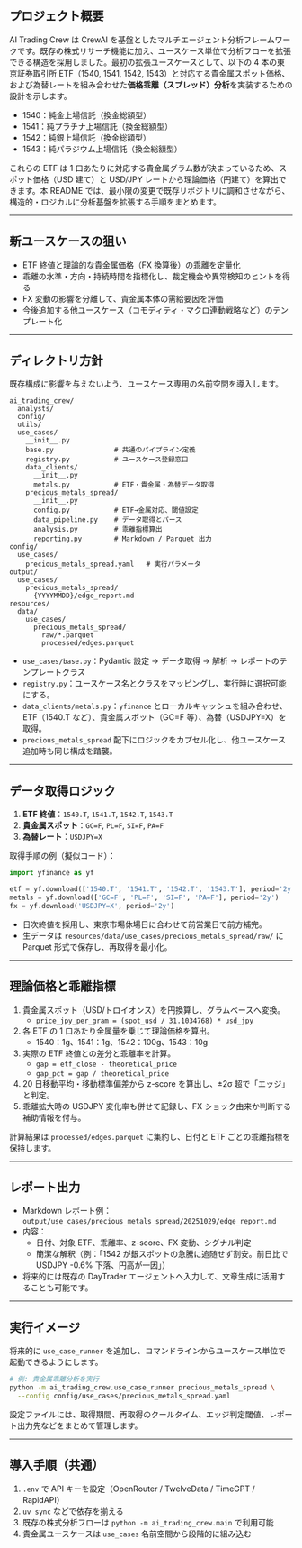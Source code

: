 

## プロジェクト概要
AI Trading Crew は CrewAI を基盤としたマルチエージェント分析フレームワークです。既存の株式リサーチ機能に加え、ユースケース単位で分析フローを拡張できる構造を採用しました。最初の拡張ユースケースとして、以下の 4 本の東京証券取引所 ETF（1540, 1541, 1542, 1543）と対応する貴金属スポット価格、および為替レートを組み合わせた**価格乖離（スプレッド）分析**を実装するための設計を示します。

- 1540：純金上場信託（換金総額型）
- 1541：純プラチナ上場信託（換金総額型）
- 1542：純銀上場信託（換金総額型）
- 1543：純パラジウム上場信託（換金総額型）

これらの ETF は 1 口あたりに対応する貴金属グラム数が決まっているため、スポット価格（USD 建て）と USD/JPY レートから理論価格（円建て）を算出できます。本 README では、最小限の変更で既存リポジトリに調和させながら、構造的・ロジカルに分析基盤を拡張する手順をまとめます。

---

## 新ユースケースの狙い
- ETF 終値と理論的な貴金属価格（FX 換算後）の乖離を定量化
- 乖離の水準・方向・持続時間を指標化し、裁定機会や異常検知のヒントを得る
- FX 変動の影響を分離して、貴金属本体の需給要因を評価
- 今後追加する他ユースケース（コモディティ・マクロ連動戦略など）のテンプレート化

---

## ディレクトリ方針
既存構成に影響を与えないよう、ユースケース専用の名前空間を導入します。

```
ai_trading_crew/
  analysts/
  config/
  utils/
  use_cases/
    __init__.py
    base.py               # 共通のパイプライン定義
    registry.py           # ユースケース登録窓口
    data_clients/
      __init__.py
      metals.py           # ETF・貴金属・為替データ取得
    precious_metals_spread/
      __init__.py
      config.py           # ETF→金属対応、閾値設定
      data_pipeline.py    # データ取得とパース
      analysis.py         # 乖離指標算出
      reporting.py        # Markdown / Parquet 出力
config/
  use_cases/
    precious_metals_spread.yaml   # 実行パラメータ
output/
  use_cases/
    precious_metals_spread/
      {YYYYMMDD}/edge_report.md
resources/
  data/
    use_cases/
      precious_metals_spread/
        raw/*.parquet
        processed/edges.parquet
```

- `use_cases/base.py`：Pydantic 設定 → データ取得 → 解析 → レポートのテンプレートクラス
- `registry.py`：ユースケース名とクラスをマッピングし、実行時に選択可能にする。
- `data_clients/metals.py`：`yfinance` とローカルキャッシュを組み合わせ、ETF（1540.T など）、貴金属スポット（GC=F 等）、為替（USDJPY=X）を取得。
- `precious_metals_spread` 配下にロジックをカプセル化し、他ユースケース追加時も同じ構成を踏襲。

---

## データ取得ロジック
1. **ETF 終値**：`1540.T`, `1541.T`, `1542.T`, `1543.T`
2. **貴金属スポット**：`GC=F`, `PL=F`, `SI=F`, `PA=F`
3. **為替レート**：`USDJPY=X`

取得手順の例（擬似コード）：
```python
import yfinance as yf

etf = yf.download(['1540.T', '1541.T', '1542.T', '1543.T'], period='2y')
metals = yf.download(['GC=F', 'PL=F', 'SI=F', 'PA=F'], period='2y')
fx = yf.download('USDJPY=X', period='2y')
```

- 日次終値を採用し、東京市場休場日に合わせて前営業日で前方補完。
- 生データは `resources/data/use_cases/precious_metals_spread/raw/` に Parquet 形式で保存し、再取得を最小化。

---

## 理論価格と乖離指標
1. 貴金属スポット（USD/トロイオンス）を円換算し、グラムベースへ変換。
   - `price_jpy_per_gram = (spot_usd / 31.1034768) * usd_jpy`
2. 各 ETF の 1 口あたり金属量を乗じて理論価格を算出。
   - 1540：1g、1541：1g、1542：100g、1543：10g
3. 実際の ETF 終値との差分と乖離率を計算。
   - `gap = etf_close - theoretical_price`
   - `gap_pct = gap / theoretical_price`
4. 20 日移動平均・移動標準偏差から z-score を算出し、±2σ 超で「エッジ」と判定。
5. 乖離拡大時の USDJPY 変化率も併せて記録し、FX ショック由来か判断する補助情報を付与。

計算結果は `processed/edges.parquet` に集約し、日付と ETF ごとの乖離指標を保持します。

---

## レポート出力
- Markdown レポート例：`output/use_cases/precious_metals_spread/20251029/edge_report.md`
- 内容：
  - 日付、対象 ETF、乖離率、z-score、FX 変動、シグナル判定
  - 簡潔な解釈（例：「1542 が銀スポットの急騰に追随せず割安。前日比で USDJPY -0.6% 下落、円高が一因」）
- 将来的には既存の DayTrader エージェントへ入力して、文章生成に活用することも可能です。

---

## 実行イメージ
将来的に `use_case_runner` を追加し、コマンドラインからユースケース単位で起動できるようにします。

```bash
# 例: 貴金属乖離分析を実行
python -m ai_trading_crew.use_case_runner precious_metals_spread \
  --config config/use_cases/precious_metals_spread.yaml
```

設定ファイルには、取得期間、再取得のクールタイム、エッジ判定閾値、レポート出力先などをまとめて管理します。

---

## 導入手順（共通）
1. `.env` で API キーを設定（OpenRouter / TwelveData / TimeGPT / RapidAPI）
2. `uv sync` などで依存を揃える
3. 既存の株式分析フローは `python -m ai_trading_crew.main` で利用可能
4. 貴金属ユースケースは `use_cases` 名前空間から段階的に組み込む
